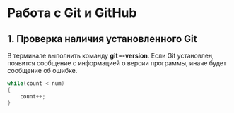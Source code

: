  # Работа с Git и GitHub

## 1. Проверка наличия установленного Git
В терминале выполнить команду **git --version**.
Если Git установлен, появится сообщение с информацией о версии программы, иначе будет сообщение об ошибке.

```Java
while(count < num)
{
    count++;
}
```

